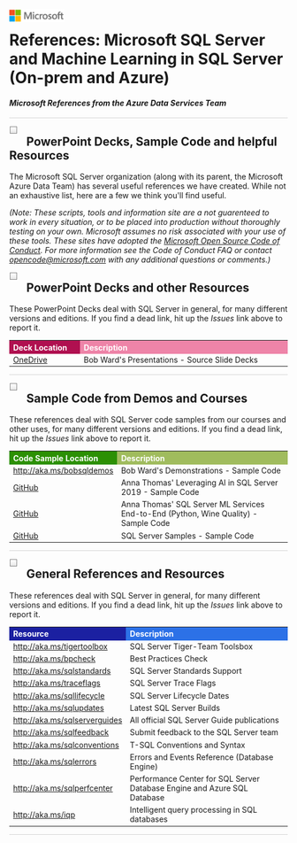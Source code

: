 <img style="float: left; margin: 0px 15px 15px 0px;" src="../graphics/solutions-microsoft-logo-small.png">

# References: Microsoft SQL Server and Machine Learning in SQL Server (On-prem and Azure)

#### <i>Microsoft References from the Azure Data Services Team</i>

<p style="border-bottom: 1px solid lightgrey;"></p>

<img style="float: left; margin: 0px 15px 15px 0px;" src="../graphics/checkbox.png"> <h2>PowerPoint Decks, Sample Code and helpful Resources</h2>

The Microsoft SQL Server organization (along with its parent, the Microsoft Azure Data Team) has several useful references we have created. While not an exhaustive list, here are a few we think you'll find useful. 

*(Note: These scripts, tools and information site are a not guarenteed to work in every situation, or to be placed into production without thoroughly testing on your own. Microsoft assumes no risk associated with your use of these tools. These sites have adopted the <a href="https://opensource.microsoft.com/codeofconduct/" target="_blank">Microsoft Open Source Code of Conduct</a>. For more information see the Code of Conduct FAQ or contact opencode@microsoft.com with any additional questions or comments.)*


<img style="float: left; margin: 0px 15px 15px 0px;" src="../graphics/checkbox.png"> <h2><a name="decks">PowerPoint Decks and other Resources</a></h2>

These PowerPoint Decks deal with SQL Server in general, for many different versions and editions. If you find a dead link, hit up the <i>Issues</i> link above to report it.

 <table style="tr:nth-child(even) {background-color: #f2f2f2;}; text-align: left; display: table; border-collapse: collapse; border-spacing: 2px; border-color: gray;">
  <tr><th style="background-color: #b01050; color: white;"> Deck Location  </th> <th style="background-color: #ee84a8 ; color: white;"> Description</th></tr>

  <tr><td><a href="https://onedrive.live.com/?authkey=%21ABg4T%5Fv1nZbdDbE&id=233BB03122CBD248%2120503&cid=233BB03122CBD248" target="blank">OneDrive</a></td><td>Bob Ward's Presentations - Source Slide Decks</td></tr>
 
</table>


<p style="border-bottom: 1px solid lightgrey;"></p>

<img style="float: left; margin: 0px 15px 15px 0px;" src="../graphics/checkbox.png"> <h2><a name="code">Sample Code from Demos and Courses</a></h2>

These references deal with SQL Server code samples from our courses and other uses, for many different versions and editions. If you find a dead link, hit up the <i>Issues</i> link above to report it.

 <table style="tr:nth-child(even) {background-color: #f2f2f2;}; text-align: left; display: table; border-collapse: collapse; border-spacing: 2px; border-color: gray;">
  <tr><th style="background-color: #2c9004; color: white;">Code Sample Location  </th> <th style="background-color: #a0bc5d ; color: white;"> Description</th></tr>

  <tr><td><a href="http://aka.ms/bobsqldemos" target="blank">http://aka.ms/bobsqldemos</a></td><td>Bob Ward's Demonstrations - Sample Code</td></tr>
  <tr><td><a href="https://github.com/amthomas46/SQL/tree/master/sql-cs/code" target="blank">GitHub</a></td><td>Anna Thomas' Leveraging AI in SQL Server 2019 - Sample Code</td></tr>
  <tr><td><a href="https://github.com/amthomas46/SQL/tree/master/sql-ml/code" target="blank">GitHub</a></td><td>Anna Thomas' SQL Server ML Services End-to-End (Python, Wine Quality) - Sample Code</td></tr>
  <tr><td><a href="https://github.com/Microsoft/sql-server-samples" target="blank">GitHub</a></td><td>SQL Server Samples - Sample Code</td></tr>

 
</table>


<p style="border-bottom: 1px solid lightgrey;"></p>

<img style="float: left; margin: 0px 15px 15px 0px;" src="../graphics/checkbox.png"> <h2><a name="links">General References and Resources</a></h2>

These references deal with SQL Server in general, for many different versions and editions. If you find a dead link, hit up the <i>Issues</i> link above to report it.

 <table style="tr:nth-child(even) {background-color: #f2f2f2;}; text-align: left; display: table; border-collapse: collapse; border-spacing: 2px; border-color: gray;">
  <tr><th style="background-color: #1b20a1; color: white;">Resource  </th> <th style="background-color: #2c71e7; color: white;">Description</th></tr>

  <tr><td><a href="http://aka.ms/tigertoolbox" target="blank">http://aka.ms/tigertoolbox</a></td><td>SQL Server Tiger-Team Toolsbox</td></tr>
  <tr><td><a href="http://aka.ms/bpcheck" target="blank">http://aka.ms/bpcheck</a></td><td>Best Practices Check</td></tr>
  <tr><td><a href="http://aka.ms/sqlstandards" target="blank">http://aka.ms/sqlstandards</a></td><td>SQL Server Standards Support</td></tr>
  <tr><td><a href="http://aka.ms/traceflags" target="blank">http://aka.ms/traceflags</a></td><td>SQL Server Trace Flags</td></tr>
  <tr><td><a href="http://aka.ms/sqllifecycle" target="blank">http://aka.ms/sqllifecycle</a></td><td>SQL Server Lifecycle Dates</td></tr>
  <tr><td><a href="http://aka.ms/sqlupdates" target="blank">http://aka.ms/sqlupdates</a></td><td>Latest SQL Server Builds</td></tr>
  <tr><td><a href="http://aka.ms/sqlserverguides" target="blank">http://aka.ms/sqlserverguides</a></td><td>All official SQL Server Guide publications</td></tr>
  <tr><td><a href="http://aka.ms/sqlfeedback" target="blank">http://aka.ms/sqlfeedback</a></td><td>Submit feedback to the SQL Server team</td></tr>
  <tr><td><a href="http://aka.ms/sqlconventions" target="blank">http://aka.ms/sqlconventions</a></td><td>T-SQL Conventions and Syntax</i></td></tr>
  <tr><td><a href="http://aka.ms/sqlerrors" target="blank">http://aka.ms/sqlerrors</a></td><td>Errors and Events Reference (Database Engine)</td></tr>
  <tr><td><a href="http://aka.ms/sqlperfcenter" target="blank">http://aka.ms/sqlperfcenter</a></td><td>Performance Center for SQL Server Database Engine and Azure SQL Database</td></tr>
  <tr><td><a href="http://aka.ms/iqp" target="blank">http://aka.ms/iqp</a></td><td>Intelligent query processing in SQL databases</td></tr>

</table>

<p style="border-bottom: 1px solid lightgrey;"></p>